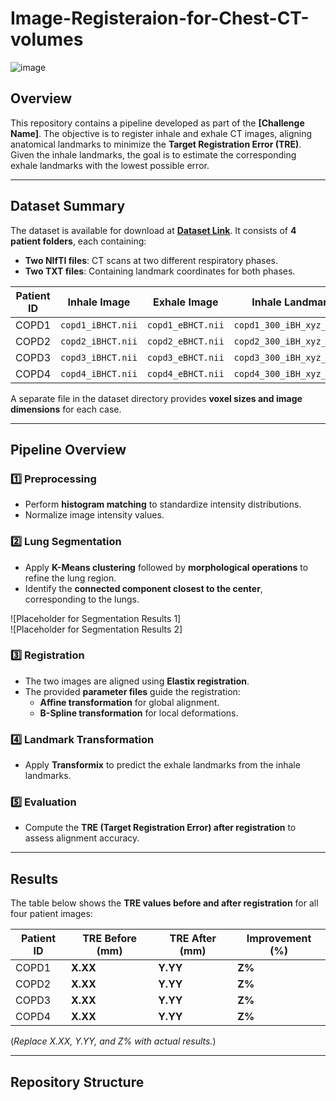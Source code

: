# Image-Registeraion-for-Chest-CT-volumes
![image](https://github.com/user-attachments/assets/d655d302-458e-4bb9-8342-2f3e3f10484c)
 

## **Overview**  
This repository contains a pipeline developed as part of the **[Challenge Name]**. The objective is to register inhale and exhale CT images, aligning anatomical landmarks to minimize the **Target Registration Error (TRE)**. Given the inhale landmarks, the goal is to estimate the corresponding exhale landmarks with the lowest possible error.  

---

## **Dataset Summary**  
The dataset is available for download at **[Dataset Link](#)**. It consists of **4 patient folders**, each containing:  
- **Two NIfTI files**: CT scans at two different respiratory phases.  
- **Two TXT files**: Containing landmark coordinates for both phases.  

| Patient ID | Inhale Image | Exhale Image | Inhale Landmarks | Exhale Landmarks |
|------------|--------------|--------------|------------------|------------------|
| COPD1      | `copd1_iBHCT.nii` | `copd1_eBHCT.nii` | `copd1_300_iBH_xyz_r1.txt` | `copd1_300_eBH_xyz_r1.txt` |
| COPD2      | `copd2_iBHCT.nii` | `copd2_eBHCT.nii` | `copd2_300_iBH_xyz_r1.txt` | `copd2_300_eBH_xyz_r1.txt` |
| COPD3      | `copd3_iBHCT.nii` | `copd3_eBHCT.nii` | `copd3_300_iBH_xyz_r1.txt` | `copd3_300_eBH_xyz_r1.txt` |
| COPD4      | `copd4_iBHCT.nii` | `copd4_eBHCT.nii` | `copd4_300_iBH_xyz_r1.txt` | `copd4_300_eBH_xyz_r1.txt` |

A separate file in the dataset directory provides **voxel sizes and image dimensions** for each case.

---

## **Pipeline Overview**  

### **1️⃣ Preprocessing**  
- Perform **histogram matching** to standardize intensity distributions.  
- Normalize image intensity values.  

### **2️⃣ Lung Segmentation**  
- Apply **K-Means clustering** followed by **morphological operations** to refine the lung region.  
- Identify the **connected component closest to the center**, corresponding to the lungs.  

![Placeholder for Segmentation Results 1]  
![Placeholder for Segmentation Results 2]  

### **3️⃣ Registration**  
- The two images are aligned using **Elastix registration**.  
- The provided **parameter files** guide the registration:  
  - **Affine transformation** for global alignment.  
  - **B-Spline transformation** for local deformations.  

### **4️⃣ Landmark Transformation**  
- Apply **Transformix** to predict the exhale landmarks from the inhale landmarks.  

### **5️⃣ Evaluation**  
- Compute the **TRE (Target Registration Error) after registration** to assess alignment accuracy.  

---

## **Results**  
The table below shows the **TRE values before and after registration** for all four patient images:  

| Patient ID | TRE Before (mm) | TRE After (mm) | Improvement (%) |
|------------|---------------|--------------|----------------|
| COPD1      | **X.XX**      | **Y.YY**     | **Z%**         |
| COPD2      | **X.XX**      | **Y.YY**     | **Z%**         |
| COPD3      | **X.XX**      | **Y.YY**     | **Z%**         |
| COPD4      | **X.XX**      | **Y.YY**     | **Z%**         |

(*Replace X.XX, Y.YY, and Z% with actual results.*)  

---

## **Repository Structure**  
